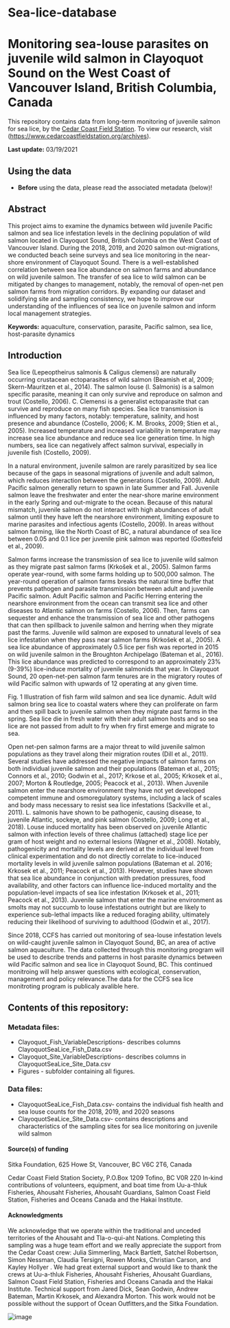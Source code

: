 # Sea-lice-database
# Monitoring sea-louse parasites on juvenile wild salmon in Clayoquot Sound on the West Coast of Vancouver Island, British Columbia, Canada

This repository contains data from long-term monitoring of juvenile salmon for sea lice, by the [Cedar Coast Field Station](https://www.cedarcoastfieldstation.org/). 
To view our research, visit (https://www.cedarcoastfieldstation.org/archives).

**Last update:** 03/19/2021
 
## Using the data
* **Before** using the data, please read the associated metadata (below)!

## Abstract

This project aims to examine the dynamics between wild juvenile Pacific salmon and sea lice infestation levels in the declining population of wild salmon located in Clayoquot Sound, British Columbia on the West Coast of Vancouver Island. During the 2018, 2019, and 2020 salmon out-migrations, we conducted beach seine surveys and sea lice monitoring in the near-shore environment of Clayoquot Sound. There is a well-established correlation between sea lice abundance on salmon farms and abundance on wild juvenile salmon. The transfer of sea lice to wild salmon can be mitigated by changes to management, notably, the removal of open-net pen salmon farms from migration corridors. By expanding our dataset and solidifying site and sampling consistency, we hope to improve our understanding of the influences of sea lice on juvenile salmon and inform local management strategies. 

**Keywords:** aquaculture, conservation, parasite, Pacific salmon, sea lice, host-parasite dynamics

## Introduction

Sea lice (Lepeoptheirus salmonis & Caligus clemensi) are naturally occurring crustacean ectoparasites of wild salmon (Beamish et al, 2009; Skern-Mauritzen et al., 2014). The salmon louse (l. Salmonis) is a salmon specific parasite, meaning it can only survive and reproduce on salmon and trout (Costello, 2006). C. Clemensi is a generalist ectoparasite that can survive and reproduce on many fish species. Sea lice transmission is influenced by many factors, notably: temperature, salinity, and host presence and abundance (Costello, 2006; K. M. Brooks, 2009; Stien et al., 2005). Increased temperature and increased variability in temperature may increase sea lice abundance and reduce sea lice generation time. In high numbers, sea lice can negatively affect salmon survival, especially in juvenile fish (Costello, 2009). 
 
In a natural environment, juvenile salmon are rarely parasitized by sea lice because of the gaps in seasonal migrations of juvenile and adult salmon, which reduces interaction between the generations (Costello, 2009). Adult Pacific salmon generally return to spawn in late Summer and Fall. Juvenile salmon leave the freshwater and enter the near-shore marine environment in the early Spring and out-migrate to the ocean. Because of this natural mismatch, juvenile salmon do not interact with high abundances of adult salmon until they have left the nearshore environment, limiting exposure to marine parasites and infectious agents (Costello, 2009). In areas without salmon farming, like the North Coast of BC, a natural abundance of sea lice between 0.05 and 0.1 lice per juvenile pink salmon was reported (Gottesfeld et al., 2009).
 
Salmon farms increase the transmission of sea lice to juvenile wild salmon as they migrate past salmon farms (Krkošek et al., 2005). Salmon farms operate year-round, with some farms holding up to 500,000 salmon. The year-round operation of salmon farms breaks the natural time buffer that prevents pathogen and parasite transmission between adult and juvenile Pacific salmon. Adult Pacific salmon and Pacific Herring entering the nearshore environment from the ocean can transmit sea lice and other diseases to Atlantic salmon on farms (Costello, 2006). Then, farms can sequester and enhance the transmission of sea lice and other pathogens that can then spillback to juvenile salmon and herring when they migrate past the farms. Juvenile wild salmon are exposed to unnatural levels of sea lice infestation when they pass near salmon farms (Krkošek et al., 2005). A sea lice abundance of approximately 0.5 lice per fish was reported in 2015 on wild juvenile salmon in the Broughton Archipelago (Bateman et al., 2016). This lice abundance was predicted to correspond to an approximately 23% (9-39%) lice-induce mortality of juvenile salmonids that year. In Clayoquot Sound, 20 open-net-pen salmon farm tenures are in the migratory routes of wild Pacific salmon with upwards of 12 operating at any given time.

  
Fig. 1 Illustration of fish farm wild salmon and sea lice dynamic. Adult wild salmon bring sea lice to coastal waters where they can proliferate on farm and then spill back to juvenile salmon when they migrate past farms in the spring. Sea lice die in fresh water with their adult salmon hosts and so sea lice are not passed from adult to fry when fry first emerge and migrate to sea.
 
Open net-pen salmon farms are a major threat to wild juvenile salmon populations as they travel along their migration routes (Dill et al., 2011). Several studies have addressed the negative impacts of salmon farms on both individual juvenile salmon and their populations (Bateman et al., 2015; Connors et al., 2010; Godwin et al., 2017; Krkose et al., 2005; Krkosek et al., 2007;  Morton & Routledge, 2005; Peacock et al., 2013). When Juvenile salmon enter the nearshore environment they have not yet developed competent immune and osmoregulatory systems, including a lack of scales and body mass necessary to resist sea lice infestations (Sackville et al., 2011). L. salmonis have shown to be pathogenic, causing disease, to juvenile Atlantic, sockeye, and pink salmon (Costello, 2009; Long et al., 2018). Louse induced mortality has been observed on juvenile Atlantic salmon with infection levels of three chalimus (attached) stage lice per gram of host weight and no external lesions (Wagner et al., 2008). Notably, pathogenicity and mortality levels are derived at the individual level from clinical experimentation and do not directly correlate to lice-induced mortality levels in wild juvenile salmon populations (Bateman et al. 2016; Krkosek et al., 2011; Peacock et al., 2013). However, studies have shown that sea lice abundance in conjunction with predation pressures, food availability, and other factors can influence lice-induced mortality and the population-level impacts of sea lice infestation (Krkosek et al., 2011; Peacock et al., 2013). Juvenile salmon that enter the marine environment as smolts may not succumb to louse infestations outright but are likely to experience sub-lethal impacts like a reduced foraging ability, ultimately reducing their likelihood of surviving to adulthood (Godwin et al., 2017).

Since 2018, CCFS has carried out monitoring of sea-louse infestation levels on wild-caught juvenile salmon in Clayoquot Sound, BC, an area of active salmon aquaculture. The data collected through this monitoring program will be used to describe trends and patterns in host parasite dynamics between wild Pacific salmon and sea lice in Clayoquot Sound, BC. This continued monitroing will help answer questions with ecological, conservation, management and policy relevance.The data for the CCFS sea lice monitroting program is publicaly avalible here. 

## Contents of this repository:

### Metadata files:
* Clayoquot_Fish_VariableDescriptions- describes columns ClayoquotSeaLice_Fish_Data.csv 
* Clayoquot_Site_VariableDescriptions- describes columns in ClayoquotSeaLice_Site_Data.csv
* Figures - subfolder containing all figures.

### Data files:
* ClayoquotSeaLice_Fish_Data.csv- contains the individual fish health and sea louse counts for the 2018, 2019, and 2020 seasons
* ClayoquotSeaLice_Site_Data.csv- contains descriptions and characteristics of the sampling sites for sea lice monitoring on juvenile wild salmon


#### Source(s) of funding
Sitka Foundation, 625 Howe St, Vancouver, BC V6C 2T6, Canada

Cedar Coast Field Station Society, P.O.Box 1209 Tofino, BC V0R 2Z0
In-kind contributions of volunteers, equipment, and boat time from Uu-a-thluk Fisheries, Ahousaht Fisheries, Ahousaht Guardians, Salmon Coast Field Station, Fisheries and Oceans Canada and the Hakai Institute.

#### Acknowledgments
We acknowledge that we operate within the traditional and unceded territories of the Ahousaht and Tla-o-qui-aht Nations. Completing this sampling was a huge team effort and we really appreciate the support from the Cedar Coast crew: Julia Simmerling, Mack Bartlett, Satchel Robertson, Simon Nessman, Claudia Tersigni,  Rowen Monks, Christian Carson, and Kayley Hollyer . We had great external support and would like to thank the crews at Uu-a-thluk Fisheries, Ahousaht Fisheries, Ahousaht Guardians, Salmon Coast Field Station, Fisheries and Oceans Canada and the Hakai Institute. Technical support from Jared Dick, Sean Godwin, Andrew Bateman, Martin Krkosek, and Alexandra Morton. This work would not be possible without the support of Ocean Outfitters,and the Sitka Foundation. 


![image](https://user-images.githubusercontent.com/78099854/111798688-ee05f200-888f-11eb-82a5-68f8d5d34871.png)

